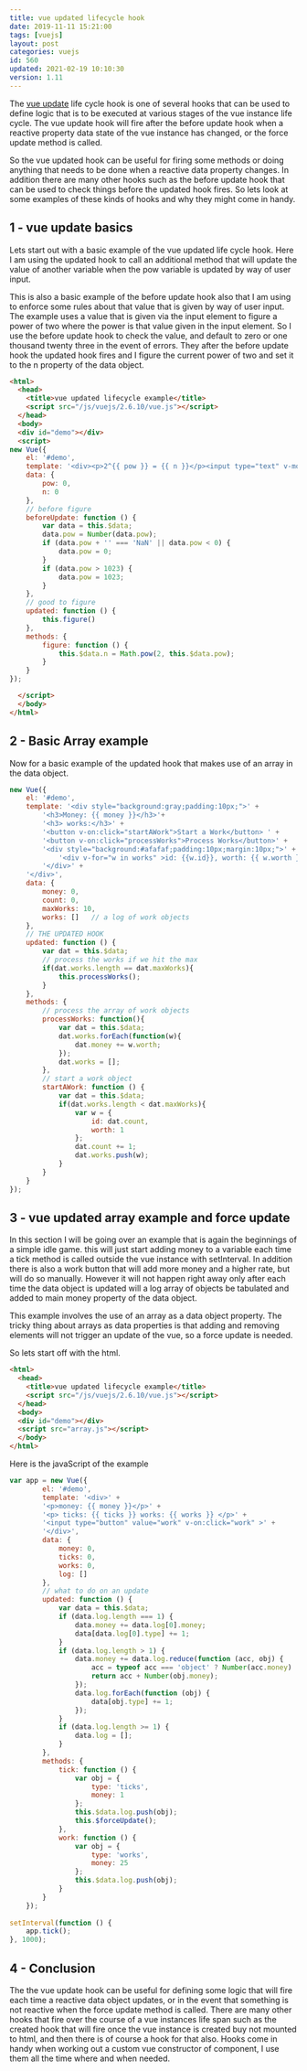 ```yaml
---
title: vue updated lifecycle hook
date: 2019-11-11 15:21:00
tags: [vuejs]
layout: post
categories: vuejs
id: 560
updated: 2021-02-19 10:10:30
version: 1.11
---
```


The [vue update](https://vuejs.org/v2/api/#updated) life cycle hook is one of several hooks that can be used to define logic that is to be executed at various stages of the vue instance life cycle. The vue update hook will fire after the before update hook when a reactive property data state of the vue instance has changed, or the force update method is called.

So the vue updated hook can be useful for firing some methods or doing anything that needs to be done when a reactive data property changes. In addition there are many other hooks such as the before update hook that can be used to check things before the updated hook fires. So lets look at some examples of these kinds of hooks and why they might come in handy.

<!-- more -->

## 1 - vue update basics

Lets start out with a basic example of the vue updated life cycle hook. Here I am using the updated hook to call an additional method that will update the value of another variable when the pow variable is updated by way of user input.

This is also a basic example of the before update hook also that I am using to enforce some rules about that value that is given by way of user input. The example uses a value that is given via the input element to figure a power of two where the power is that value given in the input element. So I use the before update hook to check the value, and default to zero or one thousand twenty three in the event of errors. They after the before update hook the updated hook fires and I figure the current power of two and set it to the n property of the data object.

```html
<html>
  <head>
    <title>vue updated lifecycle example</title>
    <script src="/js/vuejs/2.6.10/vue.js"></script>
  </head>
  <body>
  <div id="demo"></div>
  <script>
new Vue({
    el: '#demo',
    template: '<div><p>2^{{ pow }} = {{ n }}</p><input type="text" v-model:value="pow"></div>',
    data: {
        pow: 0,
        n: 0
    },
    // before figure
    beforeUpdate: function () {
        var data = this.$data;
        data.pow = Number(data.pow);
        if (data.pow + '' === 'NaN' || data.pow < 0) {
            data.pow = 0;
        }
        if (data.pow > 1023) {
            data.pow = 1023;
        }
    },
    // good to figure
    updated: function () {
        this.figure()
    },
    methods: {
        figure: function () {
            this.$data.n = Math.pow(2, this.$data.pow);
        }
    }
});

  </script>
  </body>
</html>
```

## 2 - Basic Array example

Now for a basic example of the updated hook that makes use of an array in the data object.

```js
new Vue({
    el: '#demo',
    template: '<div style="background:gray;padding:10px;">' +
        '<h3>Money: {{ money }}</h3>'+
        '<h3> works:</h3>' +
        '<button v-on:click="startAWork">Start a Work</button> ' +
        '<button v-on:click="processWorks">Process Works</button>' +
        '<div style="background:#afafaf;padding:10px;margin:10px;">' +
            '<div v-for="w in works" >id: {{w.id}}, worth: {{ w.worth }}</div>' +
        '</div>' +
    '</div>',
    data: {
        money: 0,
        count: 0,
        maxWorks: 10,
        works: []   // a log of work objects
    },
    // THE UPDATED HOOK
    updated: function () {
        var dat = this.$data;
        // process the works if we hit the max
        if(dat.works.length == dat.maxWorks){
            this.processWorks();
        }
    },
    methods: {
        // process the array of work objects
        processWorks: function(){
            var dat = this.$data;
            dat.works.forEach(function(w){
                dat.money += w.worth;
            });
            dat.works = [];
        },
        // start a work object
        startAWork: function () {
            var dat = this.$data;
            if(dat.works.length < dat.maxWorks){
                var w = {
                    id: dat.count,
                    worth: 1
                };
                dat.count += 1;
                dat.works.push(w);
            }
        }
    }
});
```

## 3 - vue updated array example and force update

In this section I will be going over an example that is again the beginnings of a simple idle game. this will just start adding money to a variable each time a tick method is called outside the vue instance with setInterval. In addition there is also a work button that will add more money and a higher rate, but will do so manually. However it will not happen right away only after each time the data object is updated will a log array of objects be tabulated and added to main money property of the data object.

This example involves the use of an array as a data object property. The tricky thing about arrays as data properties is that adding and removing elements will not trigger an update of the vue, so a force update is needed.

So lets start off with the html.

```html
<html>
  <head>
    <title>vue updated lifecycle example</title>
    <script src="/js/vuejs/2.6.10/vue.js"></script>
  </head>
  <body>
  <div id="demo"></div>
  <script src="array.js"></script>
  </body>
</html>
```

Here is the javaScript of the example

```js
var app = new Vue({
        el: '#demo',
        template: '<div>' +
        '<p>money: {{ money }}</p>' +
        '<p> ticks: {{ ticks }} works: {{ works }} </p>' +
        '<input type="button" value="work" v-on:click="work" >' +
        '</div>',
        data: {
            money: 0,
            ticks: 0,
            works: 0,
            log: []
        },
        // what to do on an update
        updated: function () {
            var data = this.$data;
            if (data.log.length === 1) {
                data.money += data.log[0].money;
                data[data.log[0].type] += 1;
            }
            if (data.log.length > 1) {
                data.money += data.log.reduce(function (acc, obj) {
                    acc = typeof acc === 'object' ? Number(acc.money) : acc;
                    return acc + Number(obj.money);
                });
                data.log.forEach(function (obj) {
                    data[obj.type] += 1;
                });
            }
            if (data.log.length >= 1) {
                data.log = [];
            }
        },
        methods: {
            tick: function () {
                var obj = {
                    type: 'ticks',
                    money: 1
                };
                this.$data.log.push(obj);
                this.$forceUpdate();
            },
            work: function () {
                var obj = {
                    type: 'works',
                    money: 25
                };
                this.$data.log.push(obj);
            }
        }
    });
 
setInterval(function () {
    app.tick();
}, 1000);
```

## 4 - Conclusion

The the vue update hook can be useful for defining some logic that will fire each time a reactive data object updates, or in the event that something is not reactive when the force update method is called. There are many other hooks that fire over the course of a vue instances life span such as the created hook that will fire once the vue instance is created buy not mounted to html, and then there is of course a hook for that also. Hooks come in handy when working out a custom vue constructor of component, I use them all the time where and when needed.